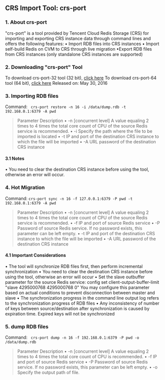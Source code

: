 ## CRS Import Tool: crs-port
### 1.	About crs-port
"crs-port" is a tool provided by Tencent Cloud Redis Storage (CRS) for importing and exporting CRS instance data through command lines and offers the following features:
• Import RDB files into CRS instances
• Import self-build Redis on CVM to CRS through live migration
•Export RDB files from CRS instances (only standalone CRS instances are supported)

### 2.	Downloading "crs-port" Tool
To download crs-port-32 tool (32 bit), [click here](https://mccdn.qcloud.com/static/archive/c01d0ebc17d6e379368978c3ad4d9bb3/crs-port-32.tar.gz) 
To download crs-port-64 tool (64 bit), [click here](https://mccdn.qcloud.com/static/archive/38e0786878ca1d1917e4e67a1855bed6/crs-port-64.tar.gz) 
Released on: May 30, 2016

### 3.	Importing RDB files
Command:
``` crs-port restore -n 16 -i /data/dump.rdb -t 192.168.0.1:6379 -A pwd```
> Parameter Description
• -n [concurrent level] A value equaling 2 times to 4 times the total core count of CPU of the source Redis service is recommended.
• -i Specify the path where the file to be imported is located
• -t IP and port of the destination CRS instance to which the file will be imported
• -A URL password of the destination CRS instance

#### 3.1 Notes
• You need to clear the destination CRS instance before using the tool, otherwise an error will occur.

### 4.	Hot Migration
Command:
```crs-port sync -n 16 -f 127.0.0.1:6379 -P pwd -t 192.168.0.1:6379 -A pwd```
> Parameter Description
• -n [concurrent level] A value equaling 2 times to 4 times the total core count of CPU of the source Redis service is recommended.
• -f IP and port of source Redis service
• -P Password of source Redis service. If no password exists, this parameter can be left empty.
• -t IP and port of the destination CRS instance to which the file will be imported
• -A URL password of the destination CRS instance

#### 4.1 Important Considerations
• The tool will synchronize RDB files first, then perform incremental synchronization
• You need to clear the destination CRS instance before using the tool, otherwise an error will occur
• Set the slave outbuffer parameter for the source Redis service:
config set client-output-buffer-limit "slave 4295000768 4295000768 0"
You may configure this parameter based on actual conditions to prevent disconnection between master and slave
• The synchronization progress in the command line output log refers to the synchronization progress of RDB files
• Any inconsistency of number of keys between source/destination after synchronization is caused by expiration time. Expired keys will not be synchronized

### 5.	dump RDB files
Command:
``` crs-port dump -n 16 -f 192.168.0.1:6379 -P pwd -o /data/dump.rdb```
> Parameter Description
• -n [concurrent level] A value equaling 2 times to 4 times the total core count of CPU is recommended.
• -f IP and port of source Redis service
• -P Password of source Redis service. If no password exists, this parameter can be left empty.
• -o Specify the output path of file.

